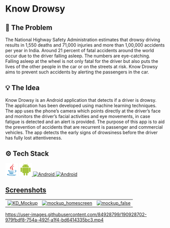 # Know Drowsy 
## 🤔 The Problem
The National Highway Safety Administration estimates 
that drowsy driving results in 1,550 deaths and 71,000 injuries 
and more than 1,00,000 accidents per year in India. 
Around 21 percent of fatal accidents around the world 
occur due to the driver falling asleep. The numbers are 
eye-catching. Falling asleep at the wheel is not only fatal 
for the driver but also puts the lives of the other people 
in the car or on the streets at risk. Know Drowsy aims to 
prevent such accidents by alerting the passengers in the car.
## 💡 The Idea
Know Drowsy is an Android application that 
detects if a driver is drowsy. The application has 
been developed using machine learning techniques. 
The app uses the phone’s camera which points 
directly at the driver’s face and monitors the 
driver’s facial activities and eye movements, 
in case fatigue is detected and an alert is provided. 
The purpose of this app is to aid the prevention of 
accidents that are recurrent is passenger and commercial vehicles. 
The app detects the early signs of drowsiness before the 
driver has fully lost attentiveness.
## ⚙ Tech Stack

<img src="https://raw.githubusercontent.com/devicons/devicon/master/icons/java/java-original.svg" alt="Java" width="40" height="40"/> </a> <a href="https://www.java.com" target="_blank"> <img src="https://github.com/devicons/devicon/blob/master/icons/android/android-plain.svg" alt="Android" width="40" height="40"/> </a> <a href="https://www.java.com" target="_blank">  <img src="https://www.gstatic.com/devrel-devsite/prod/v70c9aa38be5a41f2acdfd6deb7424dc7b523d8a488274535f707585ca8d2cdd3/firebase/images/touchicon-180.png" alt="Android" width="40" height="40"/> </a> <a href="https://www.java.com" target="_blank"> <img src="https://user-images.githubusercontent.com/84928799/190927956-337401ab-fba5-49f4-8e43-4e1d7f6d504a.png" alt="Android" width="40" height="40"/> </a> <a href="https://www.java.com" target="_blank">
## Screenshots
  
|   |   |   |
|---|---|---|
| ![KD_Mockup](https://user-images.githubusercontent.com/84928799/190928586-036599c8-5a61-4c8d-8afc-c4451451c03d.png) | ![mockup_homescreen](https://user-images.githubusercontent.com/84928799/190928293-edf320bb-54b3-4529-9456-d5d400c3eeb6.png) | ![mockup_false](https://user-images.githubusercontent.com/84928799/190928289-bd91427a-3f10-40c6-9eb3-470a68e4ad84.png)

https://user-images.githubusercontent.com/84928799/190928702-979fbdf8-754a-492f-a1f4-bd6414335bc3.mp4
